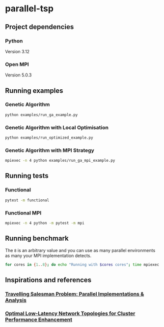 # parallel-tsp

## Project dependencies

### Python
Version 3.12

### Open MPI
Version 5.0.3

## Running examples

### Genetic Algorithm

```bash
python examples/run_ga_example.py
```

### Genetic Algorithm with Local Optimisation

```bash
python examples/run_optimized_example.py
```

### Genetic Algorithm with MPI Strategy

```bash
mpiexec -n 4 python examples/run_ga_mpi_example.py
```

## Running tests

### Functional

```bash
pytest -m functional
```

### Functional MPI

```bash
mpiexec -n 4 python -m pytest -m mpi
```

## Running benchmark

The `8` is an arbitrary value and you can use as many parallel environments as many your MPI implementation detects.

```bash
for cores in {1..8}; do echo "Running with $cores cores"; time mpiexec -n $cores python benchmark/hyperparameter_search.py; done
```

## Inspirations and references

### [Travelling Salesman Problem: Parallel Implementations & Analysis](https://arxiv.org/pdf/2205.14352.pdf)

### [Optimal Low-Latency Network Topologies for Cluster Performance Enhancement](https://arxiv.org/pdf/1904.00513)


